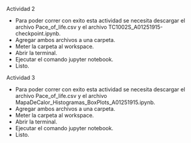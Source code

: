 Actividad 2
- Para poder correr con exito esta actividad se necesita descargar el archivo Pace_of_life.csv y el archivo TC1002S_A01251915-checkpoint.ipynb. 
- Agregar ambos archivos a una carpeta.
- Meter la carpeta al workspace.
- Abrir la terminal.
- Ejecutar el comando jupyter notebook.
- Listo.

Actividad 3
- Para poder correr con exito esta actividad se necesita descargar el archivo Pace_of_life.csv y el archivo MapaDeCalor_Histogramas_BoxPlots_A01251915.ipynb. 
- Agregar ambos archivos a una carpeta.
- Meter la carpeta al workspace.
- Abrir la terminal.
- Ejecutar el comando jupyter notebook.
- Listo.

